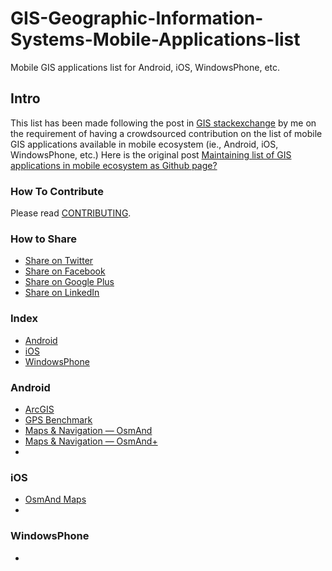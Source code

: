 # GIS-Geographic-Information-Systems-Mobile-Applications-list
Mobile GIS applications list for Android, iOS, WindowsPhone, etc.

## Intro
This list has been made following the post in [GIS stackexchange](http://gis.stackexchange.com) by me on the requirement of having a crowdsourced contribution on the list of mobile GIS applications available in mobile ecosystem (ie., Android, iOS, WindowsPhone, etc.)
Here is the original post [Maintaining list of GIS applications in mobile ecosystem as Github page?](http://gis.stackexchange.com/questions/206457/maintaining-list-of-gis-applications-in-mobile-ecosystem-as-github-page)

### How To Contribute

Please read [CONTRIBUTING](/CONTRIBUTING.md).

### How to Share
+ [Share on Twitter](http://twitter.com/home?status=https://github.com/akarsh/GIS-Geographic-Information-Systems-Mobile-Applications-list)
+ [Share on Facebook](http://www.facebook.com/sharer/sharer.php?s=100&p[url]=https://github.com/akarsh/GIS-Geographic-Information-Systems-Mobile-Applications-list)
+ [Share on Google Plus](https://plus.google.com/share?url=https://github.com/akarsh/GIS-Geographic-Information-Systems-Mobile-Applications-list)
+ [Share on LinkedIn](http://www.linkedin.com/shareArticle?mini=true&url=https://github.com/akarsh/GIS-Geographic-Information-Systems-Mobile-Applications-list)

### Index
* [Android](#Android)
* [iOS](#iOS)
* [WindowsPhone](#WindowsPhone)

### Android
* [ArcGIS](https://play.google.com/store/apps/details?id=com.esri.android.client)
* [GPS Benchmark](https://play.google.com/store/apps/details?id=com.gpsbenchmark.android)
* [Maps & Navigation — OsmAnd](https://play.google.com/store/apps/details?id=net.osmand)
* [Maps & Navigation — OsmAnd+](https://play.google.com/store/apps/details?id=net.osmand.plus)
* 

### iOS
* [OsmAnd Maps](https://itunes.apple.com/app/apple-store/id934850257?mt=8)
* 

### WindowsPhone
* 
